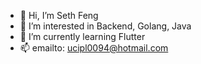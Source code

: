 - 👋 Hi, I’m Seth Feng
- 👀 I’m interested in Backend, Golang, Java
- 🌱 I’m currently learning Flutter
- 📫 emailto: ucipl0094@hotmail.com

<!---
seth16888/seth16888 is a ✨ special ✨ repository because its `README.md` (this file) appears on your GitHub profile.
You can click the Preview link to take a look at your changes.
--->
